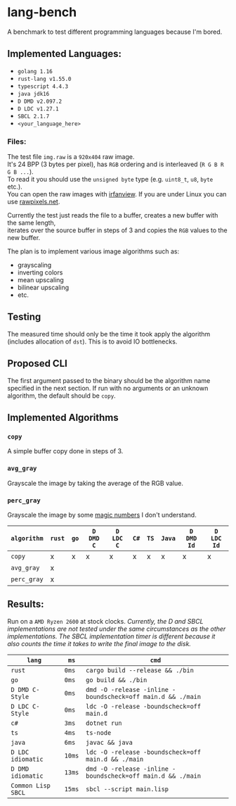 # lang-bench
A benchmark to test different programming languages because I'm bored.

## Implemented Languages:
- `golang 1.16`
- `rust-lang v1.55.0`
- `typescript 4.4.3`
- `java jdk16`
- `D DMD v2.097.2`
- `D LDC v1.27.1`
- `SBCL 2.1.7`
- `<your_language_here>`

### Files:
The test file `img.raw` is a `920x404` raw image.  
It's 24 BPP (3 bytes per pixel), has `RGB` ordering and is interleaved (`R G B R G B ...`).  
To read it you should use the `unsigned byte` type (e.g. `uint8_t`, `u8`, `byte` etc.).  
You can open the raw images with [irfanview](https://www.irfanview.com/).
If you are under Linux you can use [rawpixels.net](https://rawpixels.net/).

Currently the test just reads the file to a buffer, creates a new buffer with the same length,  
iterates over the source buffer in steps of 3 and copies the `RGB` values to the new buffer.  

The plan is to implement various image algorithms such as:  
- grayscaling
- inverting colors
- mean upscaling
- bilinear upscaling
- etc.

## Testing
The measured time should only be the time it took apply the algorithm (includes allocation of `dst`).
This is to avoid IO bottlenecks.

## Proposed CLI
The first argument passed to the binary should be the algorithm name specified in the next section.
If run with no arguments or an unknown algorithm, the default should be `copy`.

## Implemented Algorithms
### `copy`
A simple buffer copy done in steps of 3.
### `avg_gray`
Grayscale the image by taking the average of the RGB value.
### `perc_gray`
Grayscale the image by some [magic numbers](https://en.wikipedia.org/wiki/Grayscale#Colorimetric_(perceptual_luminance-preserving)_conversion_to_grayscale) I don't understand.


| `algorithm` | `rust` | `go`   | `D DMD C` | `D LDC C` | `C#`   | `TS`   | `Java` |  `D DMD Id` | `D LDC Id` |
| ----------- | ------ | ------ | --------- | --------- | ------ | ------ | ------ | ----------- | ---------- |
| `copy`      |    x   |   x    |     x     |     x     |   x    |   x    |    x   |     x       |     x      |
| `avg_gray`  |    x   |        |           |           |        |        |        |             |            |
| `perc_gray` |    x   |        |           |           |        |        |        |             |            |

## Results:
Run on a `AMD Ryzen 2600` at stock clocks.
*Currently, the D and SBCL implementations are not tested under the same circumstances as the other implementations. The SBCL implementation timer is different because it also counts the time it takes to write the final image to the disk.*

| `lang`             | `ms`   | `cmd`                                                       |
|--------------------|--------|-------------------------------------------------------------|
| `rust`             | `0ms`  | `cargo build --release && ./bin`                            |
| `go`               | `0ms`  | `go build && ./bin`                                         |
| `D DMD C-Style`    | `0ms`  | `dmd -O -release -inline -boundscheck=off main.d && ./main` |
| `D LDC C-Style`    | `0ms`  | `ldc -O -release -boundscheck=off main.d`                   |
| `c#`               | `3ms`  | `dotnet run`                                                |
| `ts`               | `4ms`  | `ts-node`                                                   |
| `java`             | `6ms`  | `javac && java`                                             |
| `D LDC idiomatic`  | `10ms` | `ldc -O -release -boundscheck=off main.d && ./main`         |
| `D DMD idiomatic`  | `13ms` | `dmd -O -release -inline -boundscheck=off main.d && ./main` |
| `Common Lisp SBCL` | `15ms` | `sbcl --script main.lisp`                                   |

